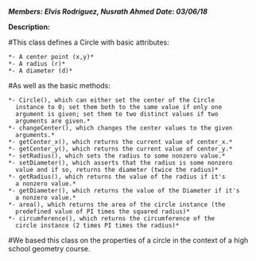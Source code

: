 ***Members: Elvis Rodriguez, Nusrath Ahmed***
***Date: 03/06/18***

**Description:**

#This class defines a Circle with basic attributes:

    *- A center point (x,y)*
    *- A radius (r)*
    *- A diameter (d)*
#As well as the basic methods:

    *- Circle(), which can either set the center of the Circle
      instance to 0; set them both to the same value if only one
      argument is given; set them to two distinct values if two
      arguments are given.*
    *- changeCenter(), which changes the center values to the given
      arguments.*
    *- getCenter_x(), which returns the current value of center_x.*
    *- getCenter_y(), which returns the current value of center_y.*
    *- setRadius(), which sets the radius to some nonzero value.*
    *- setDiameter(), which asserts that the radius is some nonzero
      value and if so, returns the diameter (twice the radius)*
    *- getRadius(), which returns the value of the radius if it's
      a nonzero value.*
    *- getDiameter(), which returns the value of the Diameter if it's
      a nonzero value.*
    *- area(), which returns the area of the circle instance (the
      predefined value of PI times the squared radius)*
    *- circumference(), which returns the circumference of the
      circle instance (2 times PI times the radius)*

#We based this class on the properties of a circle in the context of a high school geometry course.
